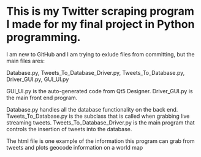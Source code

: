 # This is my Twitter scraping program I made for my final project in Python programming.

I am new to GitHub and I am trying to exlude files from committing, but the main files ares:

Database.py,
Tweets_To_Database_Driver.py,
Tweets_To_Database.py,
Driver_GUI.py, 
GUI_UI.py

GUI_UI.py is the auto-generated code from Qt5 Designer.
Driver_GUI.py is the main front end program.

Database.py handles all the database functionality on the back end.
Tweets_To_Database.py is the subclass that is called when grabbing live streaming tweets.
Tweets_To_Database_Driver.py is the main program that controls the insertion of tweets into the database.

The html file is one example of the information this program can grab from tweets and plots geocode information on a world map
